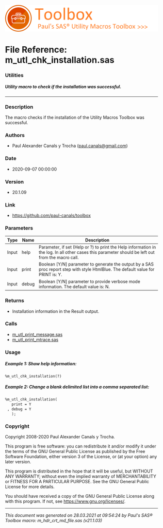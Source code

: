 ![../misc/images/doc_banner.png](../misc/images/doc_banner.png)
# 
# File Reference: m_utl_chk_installation.sas

### Utilities

##### Utility macro to check if the installation was successful.

***

### Description
The macro checks if the installation of the Utility Macros Toolbox was successful.

### Authors
* Paul Alexander Canals y Trocha (paul.canals@gmail.com)

### Date
* 2020-09-07 00:00:00

### Version
* 20.1.09

### Link
* https://github.com/paul-canals/toolbox

### Parameters
| Type | Name | Description |
| ---- | ---- | ----------- |
| Input | help | Parameter, if set (Help or ?) to print the Help information in the log. In all other cases this parameter should be left out from the macro call. |
| Input | print | Boolean [Y/N] parameter to generate the output by a SAS proc report step with style HtmlBlue. The default value for PRINT is: Y. |
| Input | debug | Boolean [Y/N] parameter to provide verbose mode information. The default value is: N. |

### Returns
* Installation information in the Result output.

### Calls
* [m_utl_print_message.sas](m_utl_print_message.md)
* [m_utl_print_mtrace.sas](m_utl_print_mtrace.md)

### Usage

##### Example 1: Show help information:
```sas
%m_utl_chk_installation(?)
```

##### Example 2: Change a blank delimited list into a comma separated list:
```sas
%m_utl_chk_installation(
   print = Y
 , debug = Y
   );

```

### Copyright
Copyright 2008-2020 Paul Alexander Canals y Trocha. 
 
This program is free software: you can redistribute it and/or modify 
it under the terms of the GNU General Public License as published by 
the Free Software Foundation, either version 3 of the License, or 
(at your option) any later version. 
 
This program is distributed in the hope that it will be useful, 
but WITHOUT ANY WARRANTY; without even the implied warranty of 
MERCHANTABILITY or FITNESS FOR A PARTICULAR PURPOSE. See the 
GNU General Public License for more details. 
 
You should have received a copy of the GNU General Public License 
along with this program. If not, see <https://www.gnu.org/licenses/>. 


***
*This document was generated on 28.03.2021 at 09:54:24  by Paul's SAS&reg; Toolbox macro: m_hdr_crt_md_file.sas (v21.1.03)*
